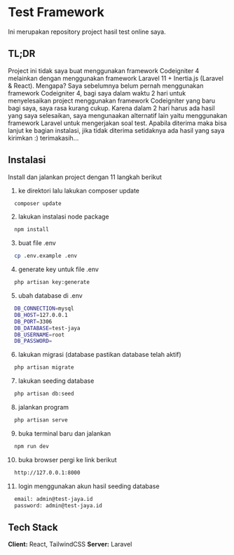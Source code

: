 # Test Framework

Ini merupakan repository project hasil test online saya.

## TL;DR

Project ini tidak saya buat menggunakan framework Codeigniter 4 melainkan dengan menggunakan framework Laravel 11 + Inertia.js (Laravel & React). Mengapa? Saya sebelumnya belum pernah menggunakan framework Codeigniter 4, bagi saya dalam waktu 2 hari untuk menyelesaikan project menggunakan framework Codeigniter yang baru bagi saya, saya rasa kurang cukup. Karena dalam 2 hari harus ada hasil yang saya selesaikan, saya mengunaakan alternatif lain yaitu menggunakan framework Laravel untuk mengerjakan soal test. Apabila diterima maka bisa lanjut ke bagian instalasi, jika tidak diterima setidaknya ada hasil yang saya kirimkan :) terimakasih...

## Instalasi

Install dan jalankan project dengan 11 langkah berikut

1. ke direktori lalu lakukan composer update
```bash
  composer update
```
2. lakukan instalasi node package
```bash
  npm install
```
3. buat file .env
```bash
  cp .env.example .env
```
4. generate key untuk file .env
```bash
  php artisan key:generate
```
5. ubah database di .env
```bash
  DB_CONNECTION=mysql
  DB_HOST=127.0.0.1
  DB_PORT=3306
  DB_DATABASE=test-jaya
  DB_USERNAME=root
  DB_PASSWORD=
```
6. lakukan migrasi (database pastikan database telah aktif)
```bash
  php artisan migrate
```
7. lakukan seeding database
```bash
  php artisan db:seed
```
8. jalankan program
```bash
  php artisan serve
```
9. buka terminal baru dan jalankan
```bash
  npm run dev
```
10. buka browser pergi ke link berikut
```bash
  http://127.0.0.1:8000
```
11. login menggunakan akun hasil seeding database
```bash
  email: admin@test-jaya.id
  password: admin@test-jaya.id
```
    
## Tech Stack

**Client:** React, TailwindCSS
**Server:** Laravel

